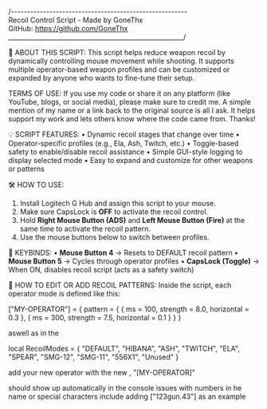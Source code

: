 /-------------------------------------------------------\
        Recoil Control Script - Made by GoneThx           
          GitHub: https://github.com/GoneThx              
\_______________________________________________________/ 

📘 ABOUT THIS SCRIPT:
This script helps reduce weapon recoil by dynamically 
controlling mouse movement while shooting. It supports 
multiple operator-based weapon profiles and can be 
customized or expanded by anyone who wants to fine-tune 
their setup.

TERMS OF USE:
If you use my code or share it on any platform (like YouTube, 
blogs, or social media), please make sure to credit me. A 
simple mention of my name or a link back to the original 
source is all I ask. It helps support my work and lets 
others know where the code came from. Thanks!

💡 SCRIPT FEATURES:
• Dynamic recoil stages that change over time
• Operator-specific profiles (e.g., Ela, Ash, Twitch, etc.)
• Toggle-based safety to enable/disable recoil assistance
• Simple GUI-style logging to display selected mode
• Easy to expand and customize for other weapons or patterns

🛠️ HOW TO USE:
1. Install Logitech G Hub and assign this script to your mouse.
2. Make sure CapsLock is **OFF** to activate the recoil control.
3. Hold **Right Mouse Button (ADS)** and **Left Mouse Button 
(Fire)** at the same time to activate the recoil pattern.
4. Use the mouse buttons below to switch between profiles.

🎯 KEYBINDS:
• **Mouse Button 4** → Resets to DEFAULT recoil pattern
• **Mouse Button 5** → Cycles through operator profiles
• **CapsLock (Toggle)** → When ON, disables recoil script 
(acts as a safety switch)

🧩 HOW TO EDIT OR ADD RECOIL PATTERNS:
Inside the script, each operator mode is defined like this:

["MY-OPERATOR"] = {
    pattern = {
        { ms = 100, strength = 8.0, horizontal = 0.3 },
        { ms = 300, strength = 7.5, horizontal = 0.1 }
    }
}

aswell as in the

local RecoilModes = {
    "DEFAULT", "HIBANA", "ASH", "TWITCH", "ELA",
    "SPEAR", "SMG-12", "SMG-11", "556X1", "Unused"
}

add your new operator with the new , "[MY-OPERATOR]"

should show up automatically in the console issues 
with numbers in he name or special characters 
include adding ["123gun.43"] as an example 
